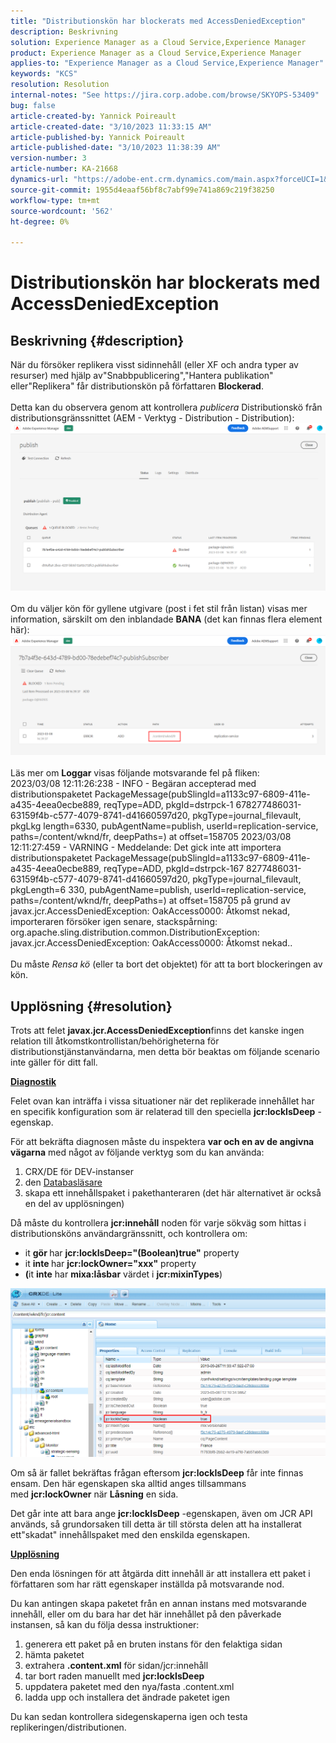 ```yaml
---
title: "Distributionskön har blockerats med AccessDeniedException"
description: Beskrivning
solution: Experience Manager as a Cloud Service,Experience Manager
product: Experience Manager as a Cloud Service,Experience Manager
applies-to: "Experience Manager as a Cloud Service,Experience Manager"
keywords: "KCS"
resolution: Resolution
internal-notes: "See https://jira.corp.adobe.com/browse/SKYOPS-53409"
bug: false
article-created-by: Yannick Poireault
article-created-date: "3/10/2023 11:33:15 AM"
article-published-by: Yannick Poireault
article-published-date: "3/10/2023 11:38:39 AM"
version-number: 3
article-number: KA-21668
dynamics-url: "https://adobe-ent.crm.dynamics.com/main.aspx?forceUCI=1&pagetype=entityrecord&etn=knowledgearticle&id=7748df51-37bf-ed11-83ff-6045bd0065b6"
source-git-commit: 1955d4eaaf56bf8c7abf99e741a869c219f38250
workflow-type: tm+mt
source-wordcount: '562'
ht-degree: 0%

---
```


# Distributionskön har blockerats med AccessDeniedException

## Beskrivning {#description}

När du försöker replikera visst sidinnehåll (eller XF och andra typer av resurser) med hjälp av&quot;Snabbpublicering&quot;,&quot;Hantera publikation&quot; eller&quot;Replikera&quot; får distributionskön på författaren <b>Blockerad</b>.<br> <br>Detta kan du observera genom att kontrollera *publicera* Distributionskö från distributionsgränssnittet (AEM - Verktyg - Distribution - Distribution):<br>![](assets/___7948df51-37bf-ed11-83ff-6045bd0065b6___.png)<br> <br>Om du väljer kön för gyllene utgivare (post i fet stil från listan) visas mer information, särskilt om den inblandade <b>BANA</b> (det kan finnas flera element här):<br>![](assets/___b670ef57-37bf-ed11-83ff-6045bd0065b6___.png)<br> <br>Läs mer om <b>Loggar</b> visas följande motsvarande fel på fliken:<br>2023/03/08 12:11:26:238 - INFO - Begäran accepterad med distributionspaketet PackageMessage(pubSlingId=a1133c97-6809-411e-a435-4eea0ecbe889, reqType=ADD, pkgId=dstrpck-1 678277486031-63159f4b-c577-4079-8741-d41660597d20, pkgType=journal_filevault, pkgLkg length=6330, pubAgentName=publish, userId=replication-service, paths=/content/wknd/fr, deepPaths=) at offset=158705 2023/03/08 12:11:27:459 - VARNING - Meddelande: Det gick inte att importera distributionspaketet PackageMessage(pubSlingId=a1133c97-6809-411e-a435-4eea0ecbe889, reqType=ADD, pkgId=dstrpck-167 8277486031-63159f4b-c577-4079-8741-d41660597d20, pkgType=journal_filevault, pkgLength=6 330, pubAgentName=publish, userId=replication-service, paths=/content/wknd/fr, deepPaths=) at offset=158705 på grund av javax.jcr.AccessDeniedException: OakAccess0000: Åtkomst nekad, importeraren försöker igen senare, stackspårning: org.apache.sling.distribution.common.DistributionException: javax.jcr.AccessDeniedException: OakAccess0000: Åtkomst nekad..<br> <br>Du måste *Rensa kö* (eller ta bort det objektet) för att ta bort blockeringen av kön.

## Upplösning {#resolution}


Trots att felet <b>javax.jcr.AccessDeniedException</b>finns det kanske ingen relation till åtkomstkontrollistan/behörigheterna för distributionstjänstanvändarna, men detta bör beaktas om följande scenario inte gäller för ditt fall.



<u><b>Diagnostik</b></u>

Felet ovan kan inträffa i vissa situationer när det replikerade innehållet har en specifik konfiguration som är relaterad till den speciella <b>jcr:lockIsDeep</b> -egenskap.

För att bekräfta diagnosen måste du inspektera <b>var och en av de angivna vägarna</b> med något av följande verktyg som du kan använda:

1. CRX/DE för DEV-instanser
2. den [Databasläsare](https://experienceleague.adobe.com/docs/experience-manager-cloud-service/content/implementing/developer-tools/repository-browser.html?lang=en)
3. skapa ett innehållspaket i pakethanteraren (det här alternativet är också en del av upplösningen)


Då måste du kontrollera <b>jcr:innehåll</b> noden för varje sökväg som hittas i distributionsköns användargränssnitt, och kontrollera om:

- it <b>gör </b>har <b>jcr:lockIsDeep=&quot;(Boolean)true&quot;</b> property
- it <b>inte </b>har <b>jcr:lockOwner=&quot;xxx&quot;</b> property
- <b>(</b>it <b>inte</b> har <b>mixa:låsbar</b> värdet i <b>jcr:mixinTypes</b>)


![](assets/e5fb7aa2-d8bd-ed11-83ff-6045bd0065b6.png)

Om så är fallet bekräftas frågan eftersom <b>jcr:lockIsDeep</b> får inte finnas ensam. Den här egenskapen ska alltid anges tillsammans med <b>jcr:lockOwner</b> när <b>Låsning</b> en sida.

Det går inte att bara ange <b>jcr:lockIsDeep</b> -egenskapen, även om JCR API används, så grundorsaken till detta är till största delen att ha installerat ett&quot;skadat&quot; innehållspaket med den enskilda egenskapen.



<u><b>Upplösning</b></u>

Den enda lösningen för att åtgärda ditt innehåll är att installera ett paket i författaren som har rätt egenskaper inställda på motsvarande nod.

Du kan antingen skapa paketet från en annan instans med motsvarande innehåll, eller om du bara har det här innehållet på den påverkade instansen, så kan du följa dessa instruktioner:

1. generera ett paket på en bruten instans för den felaktiga sidan
2. hämta paketet
3. extrahera <b>.content.xml</b> för sidan/jcr:innehåll
4. tar bort raden manuellt med <b>jcr:lockIsDeep</b>
5. uppdatera paketet med den nya/fasta .content.xml
6. ladda upp och installera det ändrade paketet igen


Du kan sedan kontrollera sidegenskaperna igen och testa replikeringen/distributionen.
